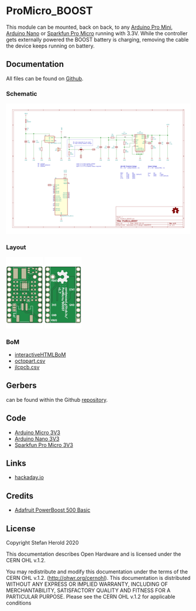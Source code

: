 # ProMicro_BOOST
This module can be mounted, back on back, to any [Arduino Pro Mini](https://www.sparkfun.com/products/11113), [Arduino Nano](https://store.arduino.cc/arduino-nano) or [Sparkfun Pro Micro](https://www.sparkfun.com/products/12587) running with 3.3V. While the controller gets externally powered the BOOST battery is charging, removing the cable the device keeps running on battery.

## Documentation
All files can be found on [Github](https://github.com/nerdyscout/ProMicro/tree/master/BOOST).

### Schematic
[![ProMicro_BOOST-Schematic](docs/img/ProMicro_BOOST-schematic.svg)](docs/ProMicro_BOOST-schematic.pdf)

### Layout
<a href="docs/ProMicro_BOOST-documentation.pdf"><img src="docs/img/ProMicro_BOOST-top.svg" alt="ProMicro_BOOST-top" width="20%"/></a>
<a href="docs/ProMicro_BOOST-documentation.pdf"><img src="docs/img/ProMicro_BOOST-bottom.svg" alt="ProMicro_BOOST-bottom" width="20%"/></a>

### BoM
  * [interactiveHTMLBoM](https://nerdyscout.github.io/ProMicro/BOOST/docs/bom/ProMicro_BOOST-ibom.html)
  * [octopart.csv](docs/bom/ProMicro_BOOST-bom_octopart.csv)
  * [jlcpcb.csv](gerbers/ProMicro_BOOST-bom_jlcpcb.csv)

## Gerbers
can be found within the Github [repository](gerbers).

## Code
  * [Arduino Micro 3V3](examples/Arduino_Micro_BOOST/Arduino_Micro_BOOST.ino)
  * [Arduino Nano 3V3](examples/Arduino_Nano_BOOST/Arduino_Nano_BOOST.ino)
  * [Sparkfun Pro Micro 3V3](examples/Sparkfun_ProMicro_BOOST/Sparkfun_ProMicro_BOOST.ino)

## Links
  * [hackaday.io](https://hackaday.io/project/171898-promicro)

## Credits
  * [Adafruit PowerBoost 500 Basic](https://learn.adafruit.com/adafruit-powerboost)

## License
Copyright Stefan Herold 2020

This documentation describes Open Hardware and is licensed under the CERN OHL v.1.2.

You may redistribute and modify this documentation under the terms of the CERN OHL v.1.2. (http://ohwr.org/cernohl). This documentation is distributed WITHOUT ANY EXPRESS OR IMPLIED WARRANTY, INCLUDING OF MERCHANTABILITY, SATISFACTORY QUALITY AND FITNESS FOR A PARTICULAR PURPOSE. Please see the CERN OHL v.1.2 for applicable conditions

